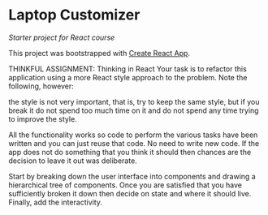 # Laptop Customizer
_Starter project for React course_

This project was bootstrapped with [Create React App](https://github.com/facebook/create-react-app).


THINKFUL ASSIGNMENT: Thinking in React
Your task is to refactor this application using a more React style approach to the problem. Note the following, however:

the style is not very important, that is, try to keep the same style, but if you break it do not spend too much time on it and do not spend any time trying to improve the style.

All the functionality works so code to perform the various tasks have been written and you can just reuse that code. No need to write new code. If the app does not do something that you think it should then chances are the decision to leave it out was deliberate.

Start by breaking down the user interface into components and drawing a hierarchical tree of components. Once you are satisfied that you have sufficiently broken it down then decide on state and where it should live. Finally, add the interactivity.
